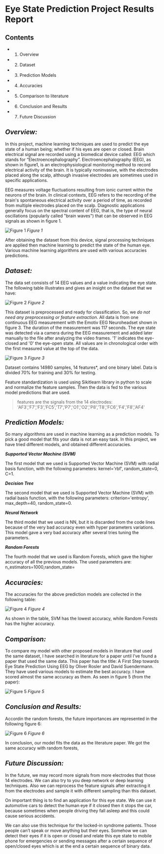 # Eye State Prediction Project Results Report


## Contents

- 1. Overview
- 2. Dataset
- 3. Prediction Models
- 4. Accuracies
- 5. Comparison to literature
- 6. Conclusion and Results
- 7. Future Discussion


## _Overview:_

In this project, machine learning techniques are used to predict the eye state of a
human being; whether if his eyes are open or closed. Brain electrical signal are recorded using a
biomedical device called: EEG which stands for “Electroencephalography”.
Electroencephalography (EEG), as shown in figure1, is an electrophysiological monitoring
method to record electrical activity of the brain. It is typically noninvasive, with the electrodes
placed along the scalp, although invasive electrodes are sometimes used in specific
applications.

EEG measures voltage fluctuations resulting from ionic current within the neurons of the brain.
In clinical contexts, EEG refers to the recording of the brain's spontaneous electrical activity
over a period of time, as recorded from multiple electrodes placed on the scalp. Diagnostic
applications generally focus on the spectral content of EEG, that is, the type of neural
oscillations (popularly called "brain waves") that can be observed in EEG signals as shown in
figure 1.

![Figure 1](Figures/fig1.png)
*Figure 1*

After obtaining the dataset from this device, signal processing techniques are applied then
machine learning to predict the state of the human eye. Various machine learning algorithms
are used with various accuracies predictions.

## _Dataset:_

The data set consists of 14 EEG values and a value indicating the eye state. The following
table illustrates and gives an insight on the dataset that we have:

![Figure 2](Figures/fig2.PNG)
*Figure 2*

This dataset is preprocessed and ready for classification. So, we _do not need any preprocessing
or feature extraction_. All data is from one continuous EEG measurement with the Emotiv EEG
Neuroheadset shown in figure 3. The duration
of the measurement was 117 seconds. The
eye state was detected via a camera during
the EEG measurement and added later
manually to the file after analyzing the video
frames. '1' indicates the eye-closed and '0' the
eye-open state. All values are in chronological
order with the first measured value at the top
of the data.

![Figure 3](Figures/fig3.png)
*Figure 3*

Dataset contains 14980 samples, 14 features*, and one binary label. Data is divided 70% for
training and 30% for testing.

Feature standardization is used using Sikitlearn library in python to scale and normalize the
feature samples. Then the data is fed to the various model predictions that are used.

> features are the signals from the 14 electrodes: 'AF3','F7','F3','FC5','T7','P7','O1','O2','P8','T8','FC6','F4','F8','AF4'


## _Prediction Models:_

So many algorithms are used in machine learning as a prediction models. To pick a good
model that fits your data is not an easy task. In this project, we have tried different models, and
obtained different accuracies.

  **_Supported Vector Machine (SVM)_**

The first model that we used is Supported Vector Machine (SVM) with radial basis function,
with the following parameters: kernel='rbf', random_state=0, C=1.

  **_Decision Tree_**

The second model that we used is Supported Vector Machine (SVM) with radial basis function,
with the following parameters: criterion='entropy', max_depth=40, random_state=0.

  **_Neural Network_**

The third model that we used is NN, but it is discarded from the code lines because of the very
bad accuracy even with hyper parameters variations. This model gave a very bad accuracy after
several tries tuning the parameters.

  **_Random Forests_**

The fourth model that we used is Random Forests, which gave the higher accuracy of all the
previous models. The used parameters are: n_estimators=1000,random_state=


## _Accuracies:_

The accuracies for the above prediction models are collected in the following table:

![Figure 4](Figures/Acc.PNG)
*Figure 4*


As shown in the table, SVM has the lowest accuracy, while Random Forests has the higher
accuracy.

## _Comparison:_

To compare my model with other proposed models in literature that used the same dataset, I
have searched in literature for a paper until I’ve found a paper that used the same data. This
paper has the title: A First Step towards Eye State Prediction Using EEG by Oliver Rosler and
David Suendermann. They have used various models to estimate the best accuracy. I have
scored almost the same accuracy as them. As seen in figure 5 (from the paper):

![Figure 5](Figures/fig4.png)
*Figure 5*


## _Conclusion and Results:_

Accordin the random forests, the future importances are represented in the following figure 6:

![Figure 6](Figures/fig5.png)
*Figure 6*

In conclusion, our model fits the data as the literature paper. We got the same accuracy with
random forests,

## _Future Discussion:_

In the future, we may record more signals from more electrodes that those 14 electrodes. We
can also try to you deep network or deep learning techniques. Also we can reprocess the
feature signals after extracting it from the electrodes and sample it with different sampling than
this dataset.

On important thing is to find an application for this eye state. We can use it automotive cars to
detect the human eye if it closed then it stops the car, because sometimes when people driving
they fall asleep and this could cause serious accidents.

We can also use this technique for the locked-in syndrome patients. Those people can’t speak
or move anything but their eyes. Somehow we can detect their eyes if it is open or closed and
relate this eye state to mobile phone for emergencies or sending messages after a certain
sequence of open/closed eyes which is at the end a certain sequence of binary data.


